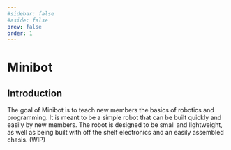 ```yaml
---
#sidebar: false
#aside: false
prev: false
order: 1
---
```


# Minibot


## Introduction
The goal of Minibot is to teach new members the basics of robotics and programming. It is meant to be a simple robot that can be built quickly and easily by new members. The robot is designed to be small and lightweight, as well as being built with off the shelf electronics and an easily assembled chasis. (WIP)